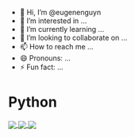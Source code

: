 - 👋 Hi, I’m @eugenenguyn
- 👀 I’m interested in ...
- 🌱 I’m currently learning ...
- 💞️ I’m looking to collaborate on ...
- 📫 How to reach me ...
- 😄 Pronouns: ...
- ⚡ Fun fact: ...

# Python
<a href="https://github.com/eugenenguyn/Food_Delivery_Time_Prediction">
  <!-- Change the `github-readme-stats.anuraghazra1.vercel.app` to `github-readme-stats.vercel.app`  -->
  <img align="center" src="https://github-readme-stats.anuraghazra1.vercel.app/api/pin/?username=eugenenguyn&repo=Food_Delivery_Time_Prediction&theme=dracula"/>
</a>    
<a href="https://github.com/eugenenguyn/project-RFM">
  <!-- Change the `github-readme-stats.anuraghazra1.vercel.app` to `github-readme-stats.vercel.app`  -->
  <img align="center" src="https://github-readme-stats.anuraghazra1.vercel.app/api/pin/?username=eugenenguyn&repo=Project_RFM&theme=dracula"/>
</a>    

<a href="https://github.com/eugenenguyn/Corhort_Analysis">
  <!-- Change the `github-readme-stats.anuraghazra1.vercel.app` to `github-readme-stats.vercel.app`  -->
  <img align="center" src="https://github-readme-stats.anuraghazra1.vercel.app/api/pin/?username=eugenenguyn&repo=Corhort_Analysis&theme=dracula"/>
</a>    
